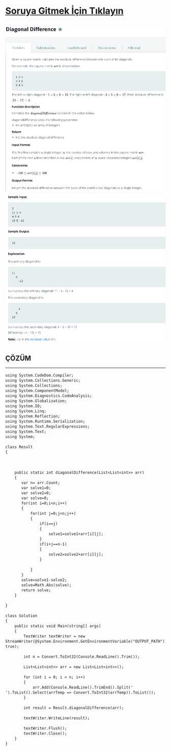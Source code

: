 # [Soruya Gitmek İçin Tıklayın](https://www.hackerrank.com/challenges/diagonal-difference/problem)

![Soru Metni1](https://github.com/devrimmehmet/Kodluyoruz-Bootcamp-134/blob/master/HackerRank/1004-diagonal-difference/Diagonal-Difference1.png?raw=true)
![Soru Metni2](https://github.com/devrimmehmet/Kodluyoruz-Bootcamp-134/blob/master/HackerRank/1004-diagonal-difference/Diagonal-Difference2.png?raw=true)
---
## ÇÖZÜM
---

    using System.CodeDom.Compiler;
    using System.Collections.Generic;
    using System.Collections;
    using System.ComponentModel;
    using System.Diagnostics.CodeAnalysis;
    using System.Globalization;
    using System.IO;
    using System.Linq;
    using System.Reflection;
    using System.Runtime.Serialization;
    using System.Text.RegularExpressions;
    using System.Text;
    using System;

    class Result
    {



        public static int diagonalDifference(List<List<int>> arr)
        {
           var n= arr.Count;
           var solve1=0;
           var solve2=0;
           var solve=0;
           for(int i=0;i<n;i++)
           {
               for(int j=0;j<n;j++)
               {
                   if(i==j)
                   {
                       solve1=solve1+arr[i][j];
                   }
                   if(i+j==n-1)
                   {
                       solve2=solve2+arr[i][j];
                   }

               }
           }
           solve=solve1-solve2;
           solve=Math.Abs(solve);
           return solve;
        }

    }

    class Solution
    {
        public static void Main(string[] args)
        {
            TextWriter textWriter = new StreamWriter(@System.Environment.GetEnvironmentVariable("OUTPUT_PATH"), true);

            int n = Convert.ToInt32(Console.ReadLine().Trim());

            List<List<int>> arr = new List<List<int>>();

            for (int i = 0; i < n; i++)
            {
                arr.Add(Console.ReadLine().TrimEnd().Split(' ').ToList().Select(arrTemp => Convert.ToInt32(arrTemp)).ToList());
            }

            int result = Result.diagonalDifference(arr);

            textWriter.WriteLine(result);

            textWriter.Flush();
            textWriter.Close();
        }
    }
   
